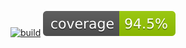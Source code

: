 [![build](https://github.com/martinmdl/musicar/actions/workflows/build.yml/badge.svg)](https://github.com/martinmdl/musicar/actions/workflows/build.yml)
![Coverage](.github/badges/jacoco.svg)
